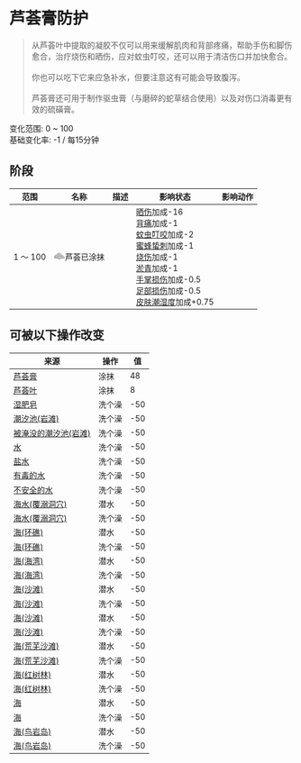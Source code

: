 # 芦荟膏防护  
> 从芦荟叶中提取的凝胶不仅可以用来缓解肌肉和背部疼痛，帮助手伤和脚伤愈合，治疗烧伤和晒伤，应对蚊虫叮咬，还可以用于清洁伤口并加快愈合。<br><br>你也可以吃下它来应急补水，但要注意这有可能会导致腹泻。<br><br>芦荟膏还可用于制作驱虫膏（与磨碎的蛇草结合使用）以及对伤口消毒更有效的硫磺膏。  
  
变化范围: 0 ~ 100  
基础变化率: -1 / 每15分钟  
## 阶段  
范围  |  名称  |  描述  |  影响状态  |  影响动作  
----  |  ----  |  ----  |  ----  |  ----  
1 ～ 100  |  <img decoding="async" src="Sprite/AloeGel.png" href="a.md" style="max-width:20px;max-height:20px;">芦荟已涂抹  |    |  [晒伤](Sunburn.md)加成-16<br>[背痛](BackPain.md)加成-1<br>[蚊虫叮咬](BugBites.md)加成-2<br>[蜜蜂蛰刺](BeeStings.md)加成-1<br>[烧伤](Burns.md)加成-1<br>[淤青](Bruising.md)加成-1<br>[手掌损伤](HandDamage.md)加成-0.5<br>[足部损伤](FootDamage.md)加成-0.5<br>[皮肤潮湿度](SkinHumidity.md)加成+0.75  |    
## 可被以下操作改变  
来源  |  操作  |  值  
----  |  ----  |  ----  
[芦荟膏](AloeVeraGel.md)  |  涂抹  |  48  
[芦荟叶](AloeVeraLeaf.md)  |  涂抹  |  8  
[湿肥皂](SoapWet.md)  |  洗个澡  |  -50  
[潮汐池(岩滩)](TidePool.md)  |  洗个澡  |  -50  
[被淹没的潮汐池(岩滩)](TidePoolFlooded.md)  |  洗个澡  |  -50  
[水](LQ_Water.md)  |  洗个澡  |  -50  
[盐水](LQ_WaterSalt.md)  |  洗个澡  |  -50  
[有毒的水](LQ_WaterToxic.md)  |  洗个澡  |  -50  
[不安全的水](LQ_WaterUnsafe.md)  |  洗个澡  |  -50  
[海水(覆溺洞穴)](Sea_Cave.md)  |  潜水  |  -50  
[海水(覆溺洞穴)](Sea_Cave.md)  |  洗个澡  |  -50  
[海(环礁)](Sea_Atoll.md)  |  潜水  |  -50  
[海(环礁)](Sea_Atoll.md)  |  洗个澡  |  -50  
[海(海湾)](Sea_Bay.md)  |  潜水  |  -50  
[海(海湾)](Sea_Bay.md)  |  洗个澡  |  -50  
[海(沙滩)](Sea_Beach.md)  |  潜水  |  -50  
[海(沙滩)](Sea_Beach.md)  |  洗个澡  |  -50  
[海(沙滩)](Sea_Cove.md)  |  潜水  |  -50  
[海(沙滩)](Sea_Cove.md)  |  洗个澡  |  -50  
[海(荒芜沙滩)](Sea_DesolateBeach.md)  |  潜水  |  -50  
[海(荒芜沙滩)](Sea_DesolateBeach.md)  |  洗个澡  |  -50  
[海(红树林)](Sea_Mangroves.md)  |  潜水  |  -50  
[海(红树林)](Sea_Mangroves.md)  |  洗个澡  |  -50  
[海](Sea_Raft.md)  |  潜水  |  -50  
[海](Sea_Raft.md)  |  洗个澡  |  -50  
[海(鸟岩岛)](Sea_Rocks.md)  |  潜水  |  -50  
[海(鸟岩岛)](Sea_Rocks.md)  |  洗个澡  |  -50  
